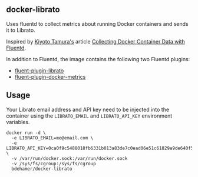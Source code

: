 ## docker-librato

Uses fluentd to collect metrics about running Docker containers and sends it to Librato.

Inspired by [Kiyoto Tamura's](http://github.com/kiyoto) article
[Collecting Docker Container Data with Fluentd](http://blog.librato.com/posts/docker-container-data-with-fluentd).

In addition to Fluentd, the image contains the following two Fluentd plugins:

* [fluent-plugin-librato](https://github.com/kiyoto/fluent-plugin-librato)
* [fluent-plugin-docker-metrics](https://github.com/kiyoto/fluent-plugin-docker-metrics)

## Usage

Your Librato email address and API key need to be injected into the container using 
the `LIBRATO_EMAIL` and `LIBRATO_API_KEY` environment variables.

```
docker run -d \
  -e LIBRATO_EMAIL=me@email.com \
  -e LIBRATO_API_KEY=0ca0f9c5488018fb6331b013a83de7c0ead06e51c61829a9de640f5bd98c66e7 \
  -v /var/run/docker.sock:/var/run/docker.sock
  -v /sys/fs/cgroup:/sys/fs/cgroup
  bdehamer/docker-librato
```
